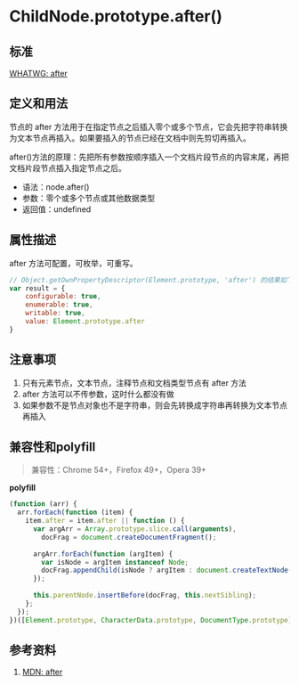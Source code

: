 # ChildNode.prototype.after()

## 标准
[WHATWG: after](https://dom.spec.whatwg.org/#dom-childnode-after)

## 定义和用法
节点的 after 方法用于在指定节点之后插入零个或多个节点，它会先把字符串转换为文本节点再插入。如果要插入的节点已经在文档中则先剪切再插入。

after()方法的原理：先把所有参数按顺序插入一个文档片段节点的内容末尾，再把文档片段节点插入指定节点之后。

- 语法：node.after()
- 参数：零个或多个节点或其他数据类型
- 返回值：undefined

## 属性描述
after 方法可配置，可枚举，可重写。
```javascript
// Object.getOwnPropertyDescriptor(Element.prototype, 'after') 的结果如下：
var result = {
    configurable: true,
    enumerable: true,
    writable: true,
    value: Element.prototype.after
}
```

## 注意事项
1. 只有元素节点，文本节点，注释节点和文档类型节点有 after 方法
2. after 方法可以不传参数，这时什么都没有做
3. 如果参数不是节点对象也不是字符串，则会先转换成字符串再转换为文本节点再插入

## 兼容性和polyfill
> 兼容性：Chrome 54+，Firefox 49+，Opera 39+

**polyfill**
```javascript
(function (arr) {
  arr.forEach(function (item) {
    item.after = item.after || function () {
      var argArr = Array.prototype.slice.call(arguments),
        docFrag = document.createDocumentFragment();
      
      argArr.forEach(function (argItem) {
        var isNode = argItem instanceof Node;
        docFrag.appendChild(isNode ? argItem : document.createTextNode(String(argItem)));
      });
      
      this.parentNode.insertBefore(docFrag, this.nextSibling);
    };
  });
})([Element.prototype, CharacterData.prototype, DocumentType.prototype]);
```

## 参考资料
1. [MDN: after](https://developer.mozilla.org/en-US/docs/Web/API/ChildNode/after)
